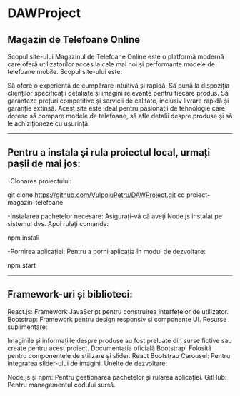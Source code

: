 # DAWProject

## Magazin de Telefoane Online
Scopul site-ului
Magazinul de Telefoane Online este o platformă modernă care oferă utilizatorilor acces la cele mai noi și performante modele de telefoane mobile. Scopul site-ului este:

Să ofere o experiență de cumpărare intuitivă și rapidă.
Să pună la dispoziția clienților specificații detaliate și imagini relevante pentru fiecare produs.
Să garanteze prețuri competitive și servicii de calitate, inclusiv livrare rapidă și garanție extinsă.
Acest site este ideal pentru pasionații de tehnologie care doresc să compare modele de telefoane, să afle detalii despre produse și să le achiziționeze cu ușurință.

---

## Pentru a instala și rula proiectul local, urmați pașii de mai jos:

-Clonarea proiectului:

git clone https://github.com/VulpoiuPetru/DAWProject.git
cd proiect-magazin-telefoane

-Instalarea pachetelor necesare: Asigurați-vă că aveți Node.js instalat pe sistemul dvs. Apoi rulați comanda:

npm install

-Pornirea aplicației: Pentru a porni aplicația în modul de dezvoltare:

npm start

---

## Framework-uri și biblioteci:

React.js: Framework JavaScript pentru construirea interfețelor de utilizator.
Bootstrap: Framework pentru design responsiv și componente UI.
Resurse suplimentare:

Imaginile și informațiile despre produse au fost preluate din surse fictive sau create pentru acest proiect.
Documentația oficială Bootstrap: Folosită pentru componentele de stilizare și slider.
React Bootstrap Carousel: Pentru integrarea slider-ului de imagini.
Unelte de dezvoltare:

Node.js și npm: Pentru gestionarea pachetelor și rularea aplicației.
GitHub: Pentru managementul codului sursă.